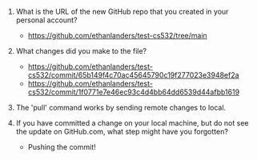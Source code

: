 1. What is the URL of the new GitHub repo that you created in your personal account?
    * https://github.com/ethanlanders/test-cs532/tree/main

2. What changes did you make to the file?
    * https://github.com/ethanlanders/test-cs532/commit/65b149f4c70ac45645790c19f277023e3948ef2a
    * https://github.com/ethanlanders/test-cs532/commit/1f0771e7e46ec93c4d4bb64dd6539d44afbb1619

3. The 'pull' command works by sending remote changes to local.

4. If you have committed a change on your local machine, but do not see the update on GitHub.com, what step might have you forgotten?
    * Pushing the commit!